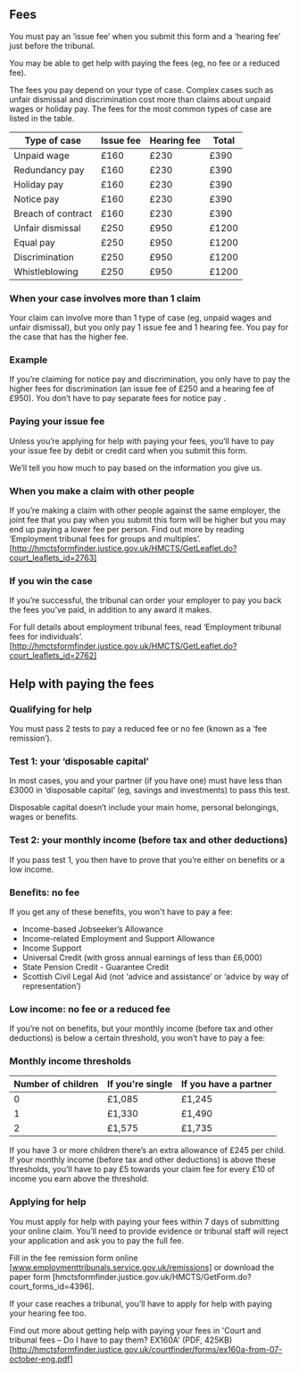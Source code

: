 ## Fees

You must pay an ‘issue fee’ when you submit this form and a ‘hearing fee’ just before the tribunal.
 
You may be able to get help with paying the fees (eg, no fee or a reduced fee).
 
The fees you pay depend on your type of case. Complex cases such as unfair dismissal and discrimination cost more than claims about unpaid wages or holiday pay. The fees  for the most common types of case are listed in the table.

|Type of case|Issue fee|Hearing fee|Total|
|------------|---------|-----------|-----|
|Unpaid wage|£160|£230|£390|
|Redundancy pay|£160|£230|£390|
|Holiday pay|£160|£230|£390|
|Notice pay|£160|£230|£390|
|Breach of contract|£160|£230|£390|
|Unfair dismissal|£250|£950|£1200|
|Equal pay|£250|£950|£1200|
|Discrimination|£250|£950|£1200|
|Whistleblowing|£250|£950|£1200|

### When your case involves more than 1 claim
 
Your claim can involve more than 1 type of case (eg, unpaid wages and unfair dismissal), but you only pay 1 issue fee and 1 hearing fee. You pay for the case that has the higher fee.
 
### Example
If you’re claiming for notice pay and discrimination, you only have to pay the higher fees for discrimination (an issue fee of £250 and a hearing fee of £950). You don’t have to pay separate fees for notice pay .
 
 
### Paying your issue fee
 
Unless you’re applying for help with paying your fees, you’ll have to pay your issue fee by debit or credit card when you submit this form.
 
We’ll tell you how much to pay based on the information you give us.

### When you make a claim with other people
 
If you’re making a claim with other people against the same employer, the joint fee that you pay when you submit this form will be higher but you may end up paying a lower fee per person. Find out more by reading ‘Employment tribunal fees for groups and multiples’. [http://hmctsformfinder.justice.gov.uk/HMCTS/GetLeaflet.do?court_leaflets_id=2763]
 
 
### If you win the case
 
If you’re successful, the tribunal can order your employer to pay you back the fees you’ve paid, in addition to any award it makes.
 
For full details about employment tribunal fees, read ‘Employment tribunal fees for individuals’. [http://hmctsformfinder.justice.gov.uk/HMCTS/GetLeaflet.do?court_leaflets_id=2762]

## Help with paying the fees
 
### Qualifying for help
You must pass 2 tests to pay a reduced fee or no fee (known as a ‘fee remission’).
 
### Test 1: your ‘disposable capital’
In most cases, you and your partner (if you have one) must have less than £3000 in ‘disposable capital’ (eg, savings and investments) to pass this test.
 
Disposable capital doesn’t include your main home, personal belongings, wages or benefits.
 
### Test 2: your monthly income (before tax and other deductions)
If you pass test 1, you then have to prove that you’re either on benefits or a low income.

### Benefits: no fee
If you get any of these benefits, you won't have to pay a fee:
-  Income-based Jobseeker’s Allowance
-  Income-related Employment and Support Allowance
-  Income Support
-  Universal Credit (with gross annual earnings of less than £6,000)
-  State Pension Credit - Guarantee Credit
-  Scottish Civil Legal Aid (not ‘advice and assistance’ or ‘advice by way of representation’)

### Low income: no fee or a reduced fee
If you’re not on benefits, but your monthly income (before tax and other deductions) is below a certain threshold, you won’t have to pay a fee:
 
### Monthly income thresholds

|Number of children|If you're single|If you have a partner|
|------------------|----------------|---------------------|
|0|£1,085|£1,245|
|1|£1,330|£1,490|
|2|£1,575|£1,735|

If you have 3 or more children there’s an extra allowance of £245 per child.
If your monthly income (before tax and other deductions) is above these thresholds, you’ll have to pay £5 towards your claim fee for every £10 of income you earn above the threshold.

### Applying for help
You must apply for help with paying your fees within 7 days of submitting your online claim. You’ll need to provide evidence or tribunal staff will reject your application and ask you to pay the full fee.
 
Fill in the fee remission form online [www.employmenttribunals.service.gov.uk/remissions] or download the paper form [hmctsformfinder.justice.gov.uk/HMCTS/GetForm.do?court_forms_id=4396]. 
 
If your case reaches a tribunal, you’ll have to apply for help with paying your hearing fee too.
 
Find out more about getting help with paying your fees in 'Court and tribunal fees – Do I have to pay them? EX160A' (PDF, 425KB) [http://hmctsformfinder.justice.gov.uk/courtfinder/forms/ex160a-from-07-october-eng.pdf]